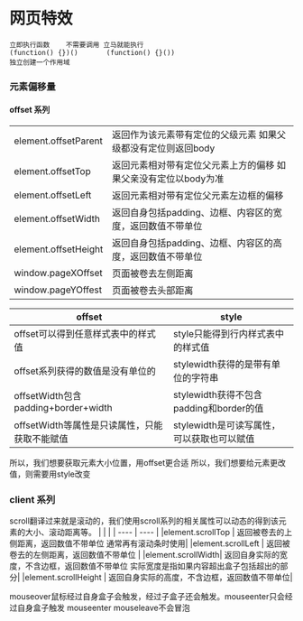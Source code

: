 # 网页特效

```
立即执行函数    不需要调用 立马就能执行
(function() {})()       (function() {}())
独立创建一个作用域 
```

### 元素偏移量

#### offset 系列
|      |      |
| ---- | ---- |
|element.offsetParent|     返回作为该元素带有定位的父级元素   如果父级都没有定位则返回body |
|element.offsetTop |       返回元素相对带有定位父元素上方的偏移   如果父亲没有定位以body为准|
|element.offsetLeft  |     返回元素相对带有定位父元素左边框的偏移 |
|element.offsetWidth   |   返回自身包括padding、边框、内容区的宽度，返回数值不带单位 |
|element.offsetHeight  |   返回自身包括padding、边框、内容区的高度，返回数值不带单位|
|window.pageXOffset   |    页面被卷去左侧距离|
|window.pageYOffest    |   页面被卷去头部距离 |

|  offset      |     style    |
| ---- | ---- |                                          
|offset可以得到任意样式表中的样式值   |                  style只能得到行内样式表中的样式值   |
|offset系列获得的数值是没有单位的 |                      stylewidth获得的是带有单位的字符串 |
|offsetWidth包含padding+border+width |                 stylewidth获得不包含padding和border的值 | 
|offsetWidth等属性是只读属性，只能获取不能赋值  |         stylewidth是可读写属性，可以获取也可以赋值|          

所以，我们想要获取元素大小位置，用offset更合适       所以，我们想要给元素更改值，则需要用style改变     

### client 系列

scroll翻译过来就是滚动的，我们使用scroll系列的相关属性可以动态的得到该元素的大小、滚动距离等。
|      |      |
| ---- | ---- |
|element.scrollTop |      返回被卷去的上侧距离，返回数值不带单位  通常再有滚动条时使用|
|element.scrollLeft    |  返回被卷去的左侧距离，返回数值不带单位 |
|element.scrollWidth|     返回自身实际的宽度，不含边框，返回数值不带单位  实际宽度是指如果内容超出盒子包括超出的部分|
|element.scrollHeight |   返回自身实际的高度，不含边框，返回数值不带单位|

mouseover鼠标经过自身盒子会触发，经过子盒子还会触发。mouseenter只会经过自身盒子触发 
mouseenter  mouseleave不会冒泡